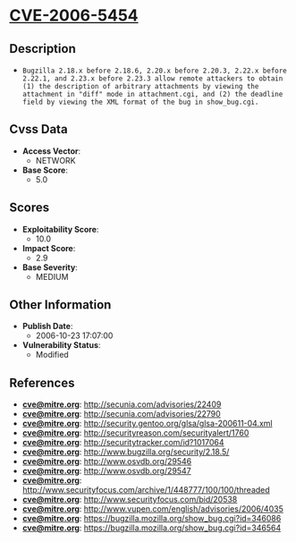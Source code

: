 
# [CVE-2006-5454](http://secunia.com/advisories/22409)

## Description

- `Bugzilla 2.18.x before 2.18.6, 2.20.x before 2.20.3, 2.22.x before 2.22.1, and 2.23.x before 2.23.3 allow remote attackers to obtain (1) the description of arbitrary attachments by viewing the attachment in "diff" mode in attachment.cgi, and (2) the deadline field by viewing the XML format of the bug in show_bug.cgi.`

## Cvss Data

- **Access Vector**:
  - NETWORK
- **Base Score**:
  - 5.0

## Scores

- **Exploitability Score**:
  - 10.0
- **Impact Score**:
  - 2.9
- **Base Severity**:
  - MEDIUM

## Other Information

- **Publish Date**:
  - 2006-10-23 17:07:00
- **Vulnerability Status**:
  - Modified

## References

- **cve@mitre.org**: http://secunia.com/advisories/22409
- **cve@mitre.org**: http://secunia.com/advisories/22790
- **cve@mitre.org**: http://security.gentoo.org/glsa/glsa-200611-04.xml
- **cve@mitre.org**: http://securityreason.com/securityalert/1760
- **cve@mitre.org**: http://securitytracker.com/id?1017064
- **cve@mitre.org**: http://www.bugzilla.org/security/2.18.5/
- **cve@mitre.org**: http://www.osvdb.org/29546
- **cve@mitre.org**: http://www.osvdb.org/29547
- **cve@mitre.org**: http://www.securityfocus.com/archive/1/448777/100/100/threaded
- **cve@mitre.org**: http://www.securityfocus.com/bid/20538
- **cve@mitre.org**: http://www.vupen.com/english/advisories/2006/4035
- **cve@mitre.org**: https://bugzilla.mozilla.org/show_bug.cgi?id=346086
- **cve@mitre.org**: https://bugzilla.mozilla.org/show_bug.cgi?id=346564
